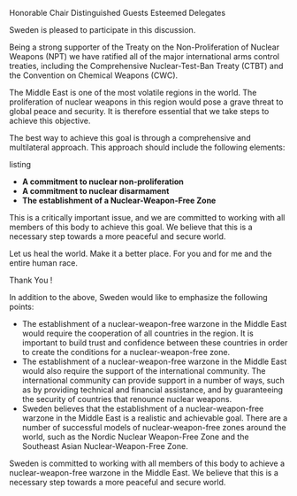 Honorable Chair
Distinguished Guests
Esteemed Delegates

Sweden is pleased to participate in this discussion.

Being a strong supporter of the Treaty on the Non-Proliferation of Nuclear Weapons (NPT) we have ratified all of the major international arms control treaties, including the Comprehensive Nuclear-Test-Ban Treaty (CTBT) and the Convention on Chemical Weapons (CWC). 

The Middle East is one of the most volatile regions in the world. The proliferation of nuclear weapons in this region would pose a grave threat to global peace and security. It is therefore essential that we take steps to achieve this objective.

The best way to achieve this goal is through a comprehensive and multilateral approach. This approach should include the following elements:

listing
- **A commitment to nuclear non-proliferation** 
- **A commitment to nuclear disarmament**
- **The establishment of a Nuclear-Weapon-Free Zone**

This is a critically important issue, and we are committed to working with all members of this body to achieve this goal. We believe that this is a necessary step towards a more peaceful and secure world. 

Let us heal the world. Make it a better place. For you and for me and the entire human race.

Thank You !










In addition to the above, Sweden would like to emphasize the following points:

- The establishment of a nuclear-weapon-free warzone in the Middle East would require the cooperation of all countries in the region. It is important to build trust and confidence between these countries in order to create the conditions for a nuclear-weapon-free zone.
- The establishment of a nuclear-weapon-free warzone in the Middle East would also require the support of the international community. The international community can provide support in a number of ways, such as by providing technical and financial assistance, and by guaranteeing the security of countries that renounce nuclear weapons.
- Sweden believes that the establishment of a nuclear-weapon-free warzone in the Middle East is a realistic and achievable goal. There are a number of successful models of nuclear-weapon-free zones around the world, such as the Nordic Nuclear Weapon-Free Zone and the Southeast Asian Nuclear-Weapon-Free Zone.

Sweden is committed to working with all members of this body to achieve a nuclear-weapon-free warzone in the Middle East. We believe that this is a necessary step towards a more peaceful and secure world.